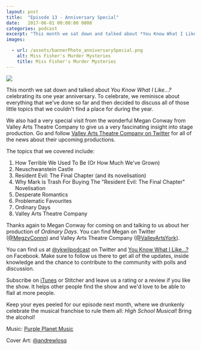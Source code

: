 ```yaml
---
layout: post
title:  "Episode 13 - Anniversary Special"
date:   2017-06-01 00:00:00 0000
categories: podcast
excerpt: "This month we sat down and talked about *You Know What I Like...?* celebrating its one year anniversary."
images:

  - url: /assets/bannerPhoto_anniversarySpecial.png
    alt: Miss Fisher's Murder Mysteries
    title: Miss Fisher's Murder Mysteries
---
```


<img class="bannerPhoto" src="{{ site.url }}/assets/bannerPhoto_anniversarySpecial.png" />

<script src="https://www.buzzsprout.com/58982/515200-episode-13-anniversary-special.js?player=small" type="text/javascript" charset="utf-8"></script>

This month we sat down and talked about *You Know What I Like...?* celebrating its one year anniversary. To celebrate, we reminisce about everything that we've done so far and then decided to discuss all of those little topics that we couldn't find a place for during the year.

We also had a very special visit from the wonderful Megan Conway from Valley Arts Theatre Company to give us a very fascinating insight into stage production. Go and follow [Valley Arts Theatre Company on Twitter](https://twitter.com/ValleyArtsYork) for all of the news about their upcoming productions.

The topics that we covered include:
1. How Terrible We Used To Be (Or How Much We've Grown)
2. Neuschwanstein Castle
3. Resident Evil: The Final Chapter (and its novelisation)
4. Why Mark is Trash For Buying The "Resident Evil: The Final Chapter" Novelisation
5. Desperate Romantics
6. Problematic Favourites
7. Ordinary Days
8. Valley Arts Theatre Company

Thanks again to Megan Conway for coming on and talking to us about her production of *Ordinary Days*. You can find Megan on Twitter ([@MegzyConnn](https://twitter.com/MegzyConnn)) and Valley Arts Theatre Company ([@ValleyArtsYork](https://twitter.com/ValleyArtsYork)).

You can find us at [@ykwilpodcast](https://twitter.com/ykwilpodcast) on Twitter and [You Know What I Like...?](https://www.facebook.com/You-Know-What-I-Like-Podcast-1558503551144389/) on Facebook. Make sure to follow us there to get all of the updates, inside knowledge and the chance to contribute to the community with polls and discussion.

Subscribe on [iTunes](https://itunes.apple.com/gb/podcast/you-know-what-i-like.../id1114900434?mt=2) or Stitcher and leave us a rating or a review if you like the show. It helps other people find the show and we'd love to be able to flail at more people.

Keep your eyes peeled for our episode next month, where we drunkenly celebrate the musical franchise to rule them all: *High School Musical*! Bring the alcohol!

Music: [Purple Planet Music](https://soundcloud.com/purpleplanetmusic)

Cover Art: [@andrewlosq](https://twitter.com/AndrewLosq)
